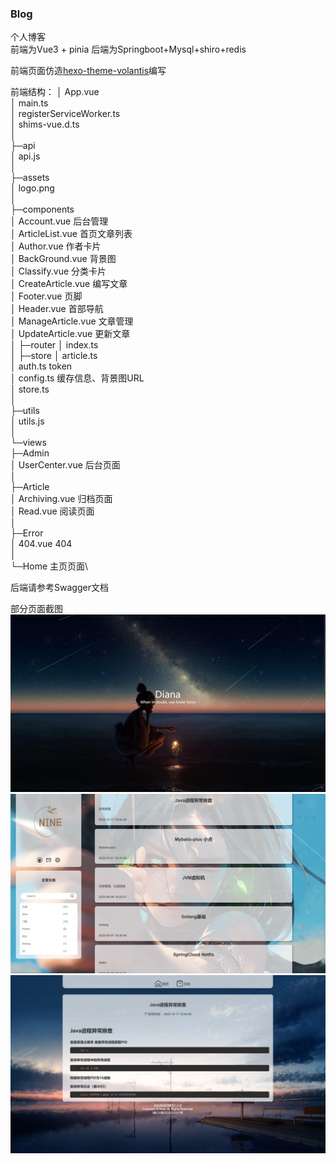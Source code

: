 ### Blog
个人博客 \
前端为Vue3 + pinia
后端为Springboot+Mysql+shiro+redis

前端页面仿造[hexo-theme-volantis](https://volantis.js.org)编写

前端结构：
│  App.vue \
│  main.ts\
│  registerServiceWorker.ts\
│  shims-vue.d.ts\
│\
├─api\
│      api.js \
│\
├─assets\
│      logo.png\
│\
├─components\
│      Account.vue 后台管理\
│      ArticleList.vue 首页文章列表\
│      Author.vue 作者卡片\
│      BackGround.vue 背景图\
│      Classify.vue 分类卡片\
│      CreateArticle.vue 编写文章\
│      Footer.vue 页脚\
│      Header.vue 首部导航\
│      ManageArticle.vue 文章管理\
│      UpdateArticle.vue  更新文章\
│
├─router
│      index.ts\
│
├─store
│      article.ts\
│      auth.ts token\
│      config.ts 缓存信息、背景图URL\
│      store.ts\
│\
├─utils\
│      utils.js\
│\
└─views\
├─Admin\
│      UserCenter.vue 后台页面\
│\
├─Article\
│      Archiving.vue 归档页面\
│      Read.vue 阅读页面\
│\
├─Error\
│      404.vue 404\
│\
└─Home 主页页面\

后端请参考Swagger文档

部分页面截图
![img.png](img.png)
![img_1.png](img_1.png)
![img_2.png](img_2.png)